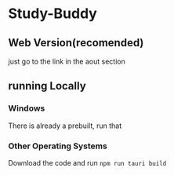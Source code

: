 ﻿# Study-Buddy
 ## Web Version(recomended)
 just go to the link in the aout section
 
 ## running Locally
 ### Windows
 There is already a prebuilt, run that
 
 ### Other Operating Systems
Download the code and run ```npm run tauri build```
